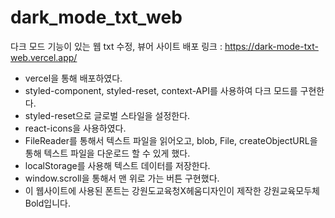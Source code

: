 # dark_mode_txt_web
다크 모드 기능이 있는 웹 txt 수정, 뷰어 사이트
배포 링크 : https://dark-mode-txt-web.vercel.app/

* vercel을 통해 배포하였다.
* styled-component, styled-reset, context-API를 사용하여 다크 모드를 구현한다.
* styled-reset으로 글로벌 스타일을 설정한다.
* react-icons을 사용하였다.
* FileReader를 통해서 텍스트 파일을 읽어오고, blob, File, createObjectURL을 통해 텍스트 파일을 다운로드 할 수 있게 했다.
* localStorage를 사용해 텍스트 데이터를 저장한다.
* window.scroll을 통해서 맨 위로 가는 버튼 구현했다.
* 이 웹사이트에 사용된 폰트는 강원도교육청X헤움디자인이 제작한 강원교육모두체 Bold입니다.
